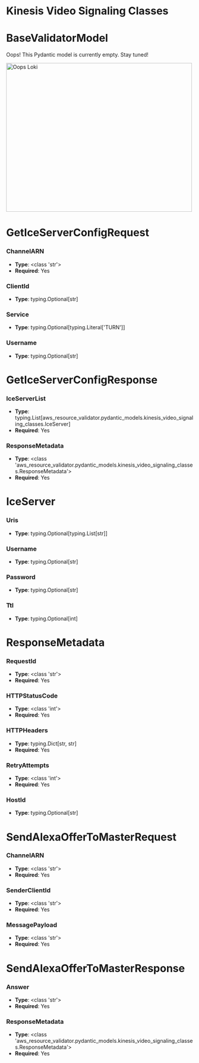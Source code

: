 # Kinesis Video Signaling Classes

# BaseValidatorModel

Oops! This Pydantic model is currently empty. Stay tuned!

<img src="/aws_resource_validator/images/oops_loki.png" width="500" height="400" title="Oops Loki">

# GetIceServerConfigRequest

### ChannelARN
- **Type**: <class 'str'>
- **Required**: Yes

### ClientId
- **Type**: typing.Optional[str]

### Service
- **Type**: typing.Optional[typing.Literal['TURN']]

### Username
- **Type**: typing.Optional[str]


# GetIceServerConfigResponse

### IceServerList
- **Type**: typing.List[aws_resource_validator.pydantic_models.kinesis_video_signaling_classes.IceServer]
- **Required**: Yes

### ResponseMetadata
- **Type**: <class 'aws_resource_validator.pydantic_models.kinesis_video_signaling_classes.ResponseMetadata'>
- **Required**: Yes


# IceServer

### Uris
- **Type**: typing.Optional[typing.List[str]]

### Username
- **Type**: typing.Optional[str]

### Password
- **Type**: typing.Optional[str]

### Ttl
- **Type**: typing.Optional[int]


# ResponseMetadata

### RequestId
- **Type**: <class 'str'>
- **Required**: Yes

### HTTPStatusCode
- **Type**: <class 'int'>
- **Required**: Yes

### HTTPHeaders
- **Type**: typing.Dict[str, str]
- **Required**: Yes

### RetryAttempts
- **Type**: <class 'int'>
- **Required**: Yes

### HostId
- **Type**: typing.Optional[str]


# SendAlexaOfferToMasterRequest

### ChannelARN
- **Type**: <class 'str'>
- **Required**: Yes

### SenderClientId
- **Type**: <class 'str'>
- **Required**: Yes

### MessagePayload
- **Type**: <class 'str'>
- **Required**: Yes


# SendAlexaOfferToMasterResponse

### Answer
- **Type**: <class 'str'>
- **Required**: Yes

### ResponseMetadata
- **Type**: <class 'aws_resource_validator.pydantic_models.kinesis_video_signaling_classes.ResponseMetadata'>
- **Required**: Yes


